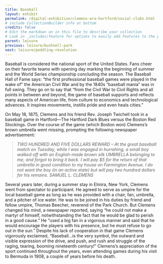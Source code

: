 ```yaml
---
title: Baseball
layout: exhibit
permalink: /digital-exhibition/clemens-era-hartford/social-clubs.html
# include CollectionBuilder info at bottom
credits: false
# Edit the markdown on in this file to describe your collection
# Look in _includes/feature for options to easily add features to the page
parent: leisure
previous: leisure/bushnell-park
next: leisure/peddling-revolution
---
```


Baseball is considered the national sport of the United States. Fans cheer on their favorite teams with opening day marking the beginning of summer and the World Series championship concluding the season. The Baseball Hall of Fame says: “the first professional baseball games were played in the wake of” the American Civil War and by the 1840s “baseball mania” was in full swing. They go on to say that “from the Civil War to Civil Rights and all points in between and beyond, the game of baseball supports and reflects many aspects of American life, from culture to economics and technological advances. It inspires movements, instills pride and even heals cities.” 

On May 18, 1875, Clemens and his friend Rev. Joseph Twichell took in a baseball game in Hartford—The Hartford Dark Blues versus the Boston Red Stockings. Over the course of the game (which Boston won) Clemens’s brown umbrella went missing, prompting the following newspaper advertisement:

> _TWO HUNDRED AND FIVE DOLLARS REWARD – At the great baseball match on Tuesday, while I was engaged in hurrahing, a small boy walked off with an English-made brown silk UMBRELLA belonging to me, and forgot to bring it back. I will pay $5 for the return of that umbrella in good condition to my house on Farmington Avenue. I do not want the boy (in an active state) but will pay two hundred dollars for his remains. SAMUEL L. CLEMENS_

Several years later, during a summer stay in Elmira, New York, Clemens went from spectator to participant. He agreed to serve as umpire for the local baseball game as long as he was provided with a chair, fan, umbrella, and a pitcher of ice water. He was to be joined in his duties by friend and fellow umpire, Thomas Beecher, reverend of the Park Church. But Clemens changed his mind, a newspaper reported, saying “he could not make a martyr of himself, notwithstanding the fact that he would be glad to perish in a good cause.” He “used a big fan in a vigorous manner and said that he would encourage the players with his presence, but he must refuse to go out in the sun.”
Despite his lack of cooperation in that game Clemens vigorously exclaimed, “Baseball...is the very symbol, the outward and visible expression of the drive, and push, and rush and struggle of the raging, tearing, booming nineteenth century!”  Clemens’s appreciation of the sport continued throughout the years, even attending games during his visit to Bermuda in 1908, a couple of years before his death.
